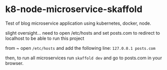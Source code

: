 # k8-node-microservice-skaffold
Test of blog microservice application using kubernetes, docker, node.

slight oversight... need to open /etc/hosts and set posts.com to redirect to localhost to be able to run this project

from ~ open ```/etc/hosts``` and add the following line: ```127.0.0.1 posts.com```

then, to run all microservices run ```skaffold dev``` and go to posts.com in your browser.

